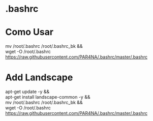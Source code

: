 # .bashrc
# Como Usar
mv /root/.bashrc /root/.bashrc_bk && \
wget -O /root/.bashrc https://raw.githubusercontent.com/PAR4NA/.bashrc/master/.bashrc


# Add Landscape
apt-get update -y && \
apt-get install landscape-common -y && \
mv /root/.bashrc /root/.bashrc_bk && \
wget -O /root/.bashrc https://raw.githubusercontent.com/PAR4NA/.bashrc/master/.bashrc
